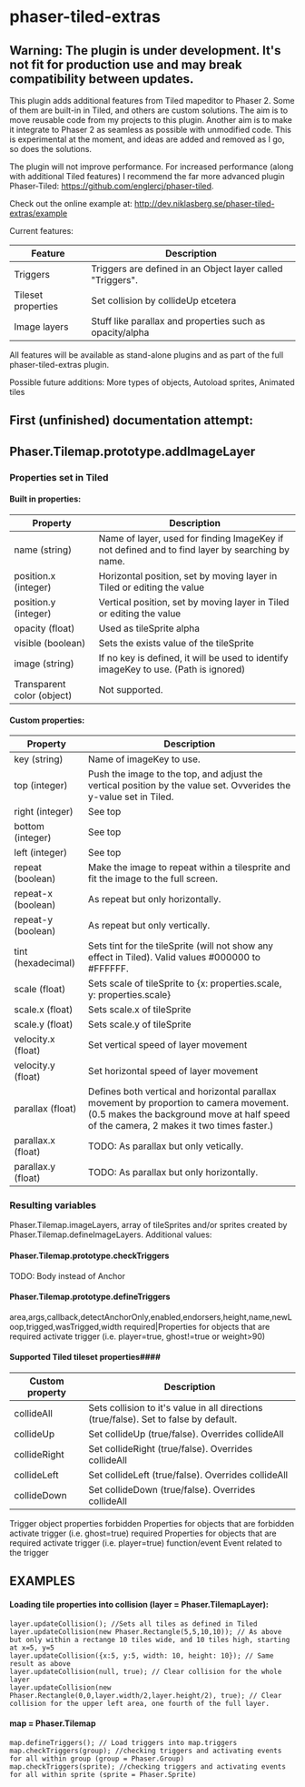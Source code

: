 # phaser-tiled-extras #

## Warning: The plugin is under development. It's not fit for production use and may break compatibility between updates. ##

This plugin adds additional features from Tiled mapeditor to Phaser 2. Some of them are built-in in Tiled, and others are custom solutions. The aim is to move reusable code from my projects to this plugin. Another aim is to make it integrate to Phaser 2 as seamless as possible with unmodified code. This is experimental at the moment, and ideas are added and removed as I go, so does the solutions.

The plugin will not improve performance. For increased performance (along with additional Tiled features) I recommend the far more advanced plugin Phaser-Tiled: https://github.com/englercj/phaser-tiled.

Check out the online example at: http://dev.niklasberg.se/phaser-tiled-extras/example

Current features:

Feature|Description
-------|-----------
Triggers|Triggers are defined in an Object layer called "Triggers".
Tileset properties|Set collision by collideUp etcetera
Image layers|Stuff like parallax and properties such as opacity/alpha

All features will be available as stand-alone plugins and as part of the full phaser-tiled-extras plugin.

Possible future additions: More types of objects, Autoload sprites, Animated tiles

## First (unfinished) documentation attempt: ##

## Phaser.Tilemap.prototype.addImageLayer ##

### Properties set in Tiled ###
#### Built in properties: ####
Property|Description
--------|-----------
name (string)|Name of layer, used for finding ImageKey if not defined and to find layer by searching by name.
position.x (integer)|Horizontal position, set by moving layer in Tiled or editing the value
position.y (integer)|Vertical position, set by moving layer in Tiled or editing the value
opacity (float)|Used as tileSprite alpha
visible (boolean)|Sets the exists value of the tileSprite
image (string)|If no key is defined, it will be used to identify imageKey to use. (Path is ignored)
Transparent color (object)| Not supported.

#### Custom properties: ####
Property|Description
--------|-----------
key (string)|Name of imageKey to use.
top (integer)|Push the image to the top, and adjust the vertical position by the value set. Ovverides the y-value set in Tiled.
right (integer)|See top
bottom (integer)|See top
left (integer)|See top
repeat (boolean)|Make the image to repeat within a tilesprite and fit the image to the full screen.
repeat-x (boolean)| As repeat but only horizontally.
repeat-y (boolean)| As repeat but only vertically.
tint (hexadecimal)|Sets tint for the tileSprite (will not show any effect in Tiled). Valid values #000000 to #FFFFFF.
scale (float)|Sets scale of tileSprite to {x: properties.scale, y: properties.scale}
scale.x (float)|Sets scale.x of tileSprite
scale.y (float)|Sets scale.y of tileSprite
velocity.x (float)|Set vertical speed of layer movement
velocity.y (float)|Set horizontal speed of layer movement
parallax (float)|Defines both vertical and horizontal parallax movement by proportion to camera movement. (0.5 makes the background move at half speed of the camera, 2 makes it two times faster.)
parallax.x (float)|TODO: As parallax but only vetically.
parallax.y (float)|TODO: As parallax but only horizontally.

### Resulting variables ###
Phaser.Tilemap.imageLayers, array of tileSprites and/or sprites created by Phaser.Tilemap.defineImageLayers. Additional values:

#### Phaser.Tilemap.prototype.checkTriggers ####
TODO: Body instead of Anchor

#### Phaser.Tilemap.prototype.defineTriggers ####
area,args,callback,detectAnchorOnly,enabled,endorsers,height,name,newLoop,trigged,wasTrigged,width
required|Properties for objects that are required activate trigger (i.e. player=true, ghost!=true or weight>90)

#### Supported Tiled tileset properties####
Custom property|Description
--------|-----------
collideAll|Sets collision to it's value in all directions (true/false). Set to false by default.
collideUp|Set collideUp (true/false). Overrides collideAll
collideRight|Set collideRight (true/false). Overrides collideAll
collideLeft|Set collideLeft (true/false). Overrides collideAll
collideDown|Set collideDown (true/false). Overrides collideAll

Trigger object properties
forbidden       Properties for objects that are forbidden activate trigger (i.e. ghost=true)
required        Properties for objects that are required activate trigger (i.e. player=true)
function/event        Event related to the trigger


## EXAMPLES
#### Loading tile properties into collision (layer = Phaser.TilemapLayer): ####
```
layer.updateCollision(); //Sets all tiles as defined in Tiled
layer.updateCollision(new Phaser.Rectangle(5,5,10,10)); // As above but only within a rectange 10 tiles wide, and 10 tiles high, starting at x=5, y=5
layer.updateCollision({x:5, y:5, width: 10, height: 10}); // Same result as above
layer.updateCollision(null, true); // Clear collision for the whole layer
layer.updateCollision(new Phaser.Rectangle(0,0,layer.width/2,layer.height/2), true); // Clear collision for the upper left area, one fourth of the full layer.
```

#### map = Phaser.Tilemap ####
```
map.defineTriggers(); // Load triggers into map.triggers
map.checkTriggers(group); //checking triggers and activating events for all within group (group = Phaser.Group)
map.checkTriggers(sprite); //checking triggers and activating events for all within sprite (sprite = Phaser.Sprite)
```
